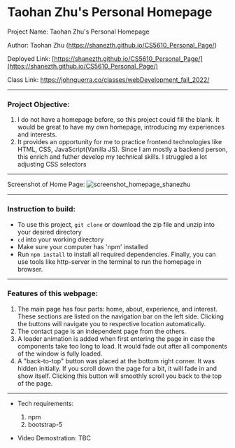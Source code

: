 # Taohan Zhu's Personal Homepage

Project Name: Taohan Zhu's Personal Homepage

Author: Taohan Zhu (https://shanezth.github.io/CS5610_Personal_Page/)

Deployed Link: [https://shanezth.github.io/CS5610_Personal_Page/](https://shanezth.github.io/CS5610_Personal_Page/)

Class Link: https://johnguerra.co/classes/webDevelopment_fall_2022/

---

### Project Objective:
1. I do not have a homepage before, so this project could fill the blank. It would be great to have my own homepage, introducing my experiences and interests. 
2. It provides an opportunity for me to practice frontend technologies like HTML, CSS, JavaScript(Vanilla JS). Since I am mostly a backend person, this enrich and futher develop my technical skills.  I struggled a lot adjusting CSS selectors 
 
---

Screenshot of Home Page: ![screenshot_homepage_shanezhu](https://shanezth.github.io/CS5610_Personal_Page/assets/img/screenshot/screenshot_homepage.png)

---

### Instruction to build:
- To use this project, `git clone` or download the zip file and unzip into your desired directory
- `cd` into your working directory
- Make sure your computer has 'npm' installed
- Run `npm install` to install all required dependencies. Finally, you can use tools like http-server in the terminal to run the homepage in browser.

---

### Features of this webpage:
1. The main page has four parts: home, about, experience, and interest. These sections are listed on the navigation bar on the left side. Clicking the buttons will navigate you to respective location automatically.
2. The contact page is an independent page from the others.
3. A loader animation is added when first entering the page in case the components take too long to load. It would fade out after all components of the window is fully loaded.
4. A "back-to-top" button was placed at the bottom right corner. It was hidden initially. If you scroll down the page for a bit, it will fade in and show itself. Clicking this button will smoothly scroll you back to the top of the page.

---

- Tech requirements:
	1. npm
	2. bootstrap-5

- Video Demostration: TBC